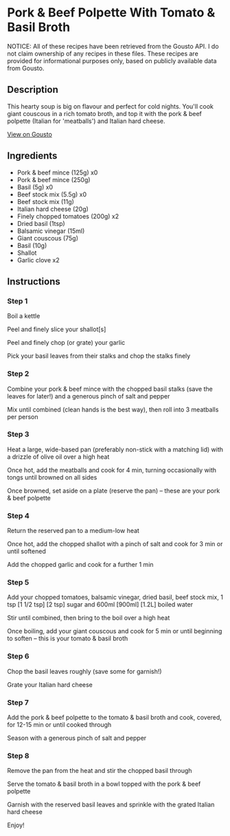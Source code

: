 # Pork & Beef Polpette With Tomato & Basil Broth

NOTICE: All of these recipes have been retrieved from the Gousto API. I do not claim ownership of any recipes in these files. These recipes are provided for informational purposes only, based on publicly available data from Gousto.

## Description

This hearty soup is big on flavour and perfect for cold nights. You'll cook giant couscous in a rich tomato broth, and top it with the pork & beef polpette (Italian for 'meatballs') and Italian hard cheese. 

[View on Gousto](https://www.gousto.co.uk/recipes/cookbook/beef-polpette-with-tomato-basil-broth)

## Ingredients

- Pork & beef mince (125g) x0
- Pork & beef mince (250g)
- Basil (5g) x0
- Beef stock mix (5.5g) x0
- Beef stock mix (11g)
- Italian hard cheese (20g)
- Finely chopped tomatoes (200g) x2
- Dried basil (1tsp)
- Balsamic vinegar (15ml)
- Giant couscous (75g)
- Basil (10g)
- Shallot
- Garlic clove x2

## Instructions


### Step 1

Boil a kettle

Peel and finely slice your shallot[s]

Peel and finely chop (or grate) your garlic

Pick your basil leaves from their stalks and chop the stalks finely


### Step 2

Combine your pork & beef mince with the chopped basil stalks (save the leaves for later!) and a generous pinch of salt and pepper

Mix until combined (clean hands is the best way), then roll into 3 meatballs per person


### Step 3

Heat a large, wide-based pan (preferably non-stick with a matching lid) with a drizzle of olive oil over a high heat

Once hot, add the meatballs and cook for 4 min, turning occasionally with tongs until browned on all sides

Once browned, set aside on a plate (reserve the pan) – these are your pork & beef polpette


### Step 4

Return the reserved pan to a medium-low heat

Once hot, add the chopped shallot with a pinch of salt and cook for 3 min or until softened

Add the chopped garlic and cook for a further 1 min


### Step 5

Add your chopped tomatoes, balsamic vinegar, dried basil, beef stock mix, 1 tsp <span class="text-purple">[1 1/2 tsp]</span> <span class="text-danger">[2 tsp]</span> sugar and 600ml <span class="text-purple">[900ml]</span> <span class="text-danger">[1.2L]</span> boiled water

Stir until combined, then bring to the boil over a high heat

Once boiling, add your giant couscous and cook for 5 min or until beginning to soften – this is your tomato & basil broth


### Step 6

Chop the basil leaves roughly (save some for garnish!)

Grate your Italian hard cheese


### Step 7

Add the pork & beef polpette to the tomato & basil broth and cook, covered, for 12-15 min or until cooked through

Season with a generous pinch of salt and pepper

### Step 8

Remove the pan from the heat and stir the chopped basil through

Serve the tomato & basil broth in a bowl topped with the pork & beef polpette

Garnish with the reserved basil leaves and sprinkle with the grated Italian hard cheese

Enjoy!

